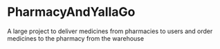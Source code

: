 # PharmacyAndYallaGo
A large project to deliver medicines from pharmacies to users and order medicines to the pharmacy from the warehouse
